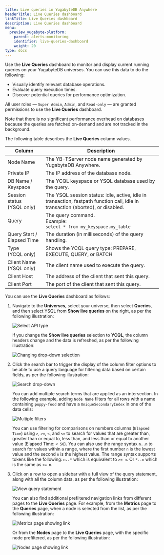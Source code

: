 ```yaml
---
title: Live queries in YugabyteDB Anywhere
headerTitle: Live Queries dashboard
linkTitle: Live Queries dashboard
description: Live Queries dashboard
menu:
  preview_yugabyte-platform:
    parent: alerts-monitoring
    identifier: live-queries-dashboard
    weight: 20
type: docs
---
```


Use the **Live Queries** dashboard to monitor and display current running queries on your YugabyteDB universes. You can use this data to do the following:

- Visually identify relevant database operations.
- Evaluate query execution times.
- Discover potential queries for performance optimization.

All user roles — `Super Admin`, `Admin`, and `Read-only` — are granted permissions to use the **Live Queries** dashboard.

Note that there is no significant performance overhead on databases because the queries are fetched on-demand and are not tracked in the background.

The following table describes the **Live Queries** column values.

| Column                         | Description                                                  |
| ------------------------------ | ------------------------------------------------------------ |
| Node Name                      | The YB-TServer node name generated by YugabyteDB Anywhere.   |
| Private IP                     | The IP address of the database node.                         |
| DB Name / Keyspace             | The YCQL keyspace or YSQL database used by the query.        |
| Session status<br/>(YSQL only) | The YSQL session status: idle, active, idle in transaction, fastpath function call, idle in transaction (aborted), or disabled. |
| Query                          | The query command. <br>Example:<br>`select * from my_keyspace.my_table` |
| Query Start / Elapsed Time     | The duration (in milliseconds) of the query handling.        |
| Type<br>(YCQL only)            | Shows the YCQL query type: PREPARE, EXECUTE, QUERY, or BATCH |
| Client Name<br/>(YSQL only)    | The client name used to execute the query.                   |
| Client Host                    | The address of the client that sent this query.              |
| Client Port                    | The port of the client that sent this query.                 |

You can use the **Live Queries** dashboard as follows:

1. Navigate to the **Universes**, select your universe, then select **Queries**, and then select YSQL from **Show live queries** on the right, as per the following illustration:

   ![Select API type](/images/yp/alerts-monitoring/live-queries/image1.png)

   If you change the **Show live queries** selection to **YCQL**, the column headers change and the data is refreshed, as per the following illustration:

   ![Changing drop-down selection](/images/yp/alerts-monitoring/live-queries/image2.png)

1. Click the search bar to trigger the display of the column filter options to be able to use a query language for filtering data based on certain fields, as per the following illustration:

   ![Search drop-down](/images/yp/alerts-monitoring/live-queries/search-dropdown.png)

   You can add multiple search terms that are applied as an intersection. In the following example, adding `Node Name` filters for all rows with a name containing `puppy-food` and have a `UniqueSecondaryIndex` in one of the data cells:

   ![Multiple filters](/images/yp/alerts-monitoring/live-queries/multiple-filters.png)

   You can use filtering for comparisons on numbers columns (`Elapsed Time`) using `>`, `>=`, `<`, and `<=` to search for values that are greater than, greater than or equal to, less than, and less than or equal to another value (Elapsed Time: `< 50`). You can also use the range syntax `n..n` to search for values within a range, where the first number `n` is the lowest value and the second `n` is the highest value. The range syntax supports tokens like the following: `n..*` which is equivalent to `>= n`. Or `*..n` which is the same as `<= n`.

1. Click on a row to open a sidebar with a full view of the query statement, along with all the column data, as per the following illustration:

   ![View query statement](/images/yp/alerts-monitoring/live-queries/image5.png)

   You can also find additional prefiltered navigation links from different pages to the **Live Queries** page. For example, from the **Metrics** page to the **Queries** page, when a node is selected from the list, as per the following illustration:

   ![Metrics page showing link](/images/yp/alerts-monitoring/live-queries/metrics-page-showing-link.png)

   Or from the **Nodes** page to the **Live Queries** page, with the specific node prefiltered, as per the following illustration:

   ![Nodes page showing link](/images/yp/alerts-monitoring/live-queries/nodes-page-show-link.png)
